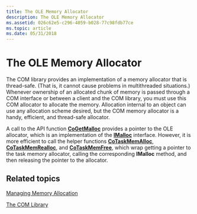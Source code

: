 ```yaml
---
title: The OLE Memory Allocator
description: The OLE Memory Allocator
ms.assetid: 026c62e5-c296-4059-b028-77c98fdb77ce
ms.topic: article
ms.date: 05/31/2018
---
```


# The OLE Memory Allocator

The COM library provides an implementation of a memory allocator that is thread-safe. (That is, it cannot cause problems in multithreaded situations.) Whenever ownership of an allocated chunk of memory is passed through a COM interface or between a client and the COM library, you must use this COM allocator to allocate the memory. Allocation internal to an object can use any allocation scheme desired, but the COM memory allocator is a handy, efficient, and thread-safe allocator.

A call to the API function [**CoGetMalloc**](/windows/desktop/api/combaseapi/nf-combaseapi-cogetmalloc) provides a pointer to the OLE allocator, which is an implementation of the [**IMalloc**](https://msdn.microsoft.com/library/ms678425(v=VS.85).aspx) interface. However, it is more efficient to call the helper functions [**CoTaskMemAlloc**](/windows/desktop/api/combaseapi/nf-combaseapi-cotaskmemalloc), [**CoTaskMemRealloc**](/windows/desktop/api/combaseapi/nf-combaseapi-cotaskmemrealloc), and [**CoTaskMemFree**](/windows/desktop/api/combaseapi/nf-combaseapi-cotaskmemfree), which wrap getting a pointer to the task memory allocator, calling the corresponding **IMalloc** method, and then releasing the pointer to the allocator.

## Related topics

<dl> <dt>

[Managing Memory Allocation](managing-memory-allocation.md)
</dt> <dt>

[The COM Library](the-com-library.md)
</dt> </dl>

 

 




